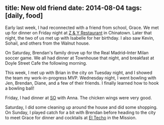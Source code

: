 title: New old friend
date: 2014-08-04
tags: [daily, food]
---

Early last week, I had reconnected with a friend from school, Grace. We met up for dinner on Friday night at [Z & Y Restaurant](http://www.zandyrestaurant.com/en/) in Chinatown. Later that night, the two of us met up with Isabelle for her birthday. I also saw Kevin, Sohail, and others from the Walnut house.

On Saturday, Brendan's family drove up for the Real Madrid–Inter Milan soccer game. We all had dinner at Townhouse that night, and breakfast at Doyle Street Cafe the following morning.

This week, I met up with Brian in the city on Tuesday night, and I showed the team my work-in-progress MVP. Wednesday night, I went bowling with Jen, Brendan, Diane, and a few of their friends. I finally learned how to hook a bowling ball!

Friday, I had dinner at [SO](http://www.yelp.com/biz/so-san-francisco-4) with Anna. The chicken wings were very good.

Saturday, I did some cleaning up around the house and did some shopping. On Sunday, I played catch for a bit with Brendan before heading to the city to meet Grace for dinner and cocktails at [El Techo](http://eltechosf.com/) in the Mission.